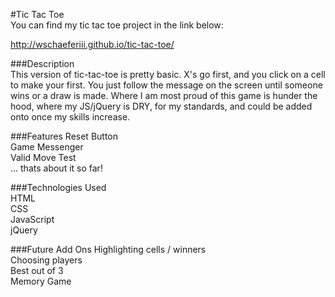 #Tic Tac Toe  
You can find my tic tac toe project in the link below:

<http://wschaeferiii.github.io/tic-tac-toe/>  

###Description  
This version of tic-tac-toe is pretty basic. X's go first, and you click on a cell to make your first.  You just follow the message on the screen until someone wins or a draw is made.  Where I am most proud of this game is hunder the hood, where my JS/jQuery is DRY, for my standards, and could be added onto once my skills increase.

###Features
Reset Button  
Game Messenger  
Valid Move Test  
... thats about it so far!

###Technologies Used  
HTML  
CSS  
JavaScript  
jQuery 

###Future Add Ons
Highlighting cells / winners  
Choosing players  
Best out of 3  
Memory Game


